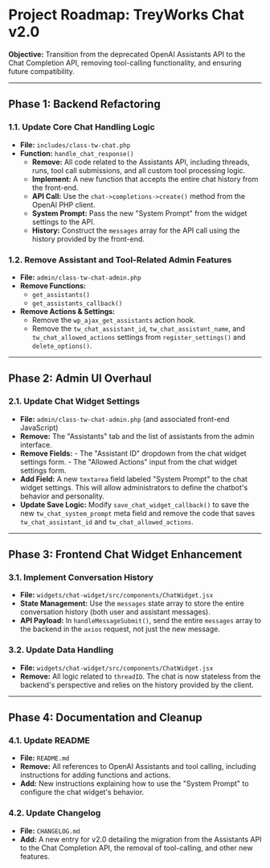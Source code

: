 # Project Roadmap: TreyWorks Chat v2.0

**Objective:** Transition from the deprecated OpenAI Assistants API to the Chat Completion API, removing tool-calling functionality, and ensuring future compatibility.

---

## Phase 1: Backend Refactoring

### 1.1. Update Core Chat Handling Logic

-   **File:** `includes/class-tw-chat.php`
-   **Function:** `handle_chat_response()`
    -   **Remove:** All code related to the Assistants API, including threads, runs, tool call submissions, and all custom tool processing logic.
    -   **Implement:** A new function that accepts the entire chat history from the front-end.
    -   **API Call:** Use the `chat->completions->create()` method from the OpenAI PHP client.
    -   **System Prompt:** Pass the new "System Prompt" from the widget settings to the API.
    -   **History:** Construct the `messages` array for the API call using the history provided by the front-end.

### 1.2. Remove Assistant and Tool-Related Admin Features

-   **File:** `admin/class-tw-chat-admin.php`
-   **Remove Functions:**
    -   `get_assistants()`
    -   `get_assistants_callback()`
-   **Remove Actions & Settings:**
    -   Remove the `wp_ajax_get_assistants` action hook.
    -   Remove the `tw_chat_assistant_id`, `tw_chat_assistant_name`, and `tw_chat_allowed_actions` settings from `register_settings()` and `delete_options()`.

---

## Phase 2: Admin UI Overhaul

### 2.1. Update Chat Widget Settings

-   **File:** `admin/class-tw-chat-admin.php` (and associated front-end JavaScript)
-   **Remove:** The "Assistants" tab and the list of assistants from the admin interface.
-   **Remove Fields:** 
        - The "Assistant ID" dropdown from the chat widget settings form.
        - The "Allowed Actions" input from the chat widget settings form.
-   **Add Field:** A new `textarea` field labeled "System Prompt" to the chat widget settings. This will allow administrators to define the chatbot's behavior and personality.
-   **Update Save Logic:** Modify `save_chat_widget_callback()` to save the new `tw_chat_system_prompt` meta field and remove the code that saves `tw_chat_assistant_id` and `tw_chat_allowed_actions`.

---

## Phase 3: Frontend Chat Widget Enhancement

### 3.1. Implement Conversation History

-   **File:** `widgets/chat-widget/src/components/ChatWidget.jsx`
-   **State Management:** Use the `messages` state array to store the entire conversation history (both user and assistant messages).
-   **API Payload:** In `handleMessageSubmit()`, send the entire `messages` array to the backend in the `axios` request, not just the new message.

### 3.2. Update Data Handling

-   **File:** `widgets/chat-widget/src/components/ChatWidget.jsx`
-   **Remove:** All logic related to `threadID`. The chat is now stateless from the backend's perspective and relies on the history provided by the client.

---

## Phase 4: Documentation and Cleanup

### 4.1. Update README

-   **File:** `README.md`
-   **Remove:** All references to OpenAI Assistants and tool calling, including instructions for adding functions and actions.
-   **Add:** New instructions explaining how to use the "System Prompt" to configure the chat widget's behavior.

### 4.2. Update Changelog

-   **File:** `CHANGELOG.md`
-   **Add:** A new entry for v2.0 detailing the migration from the Assistants API to the Chat Completion API, the removal of tool-calling, and other new features.
